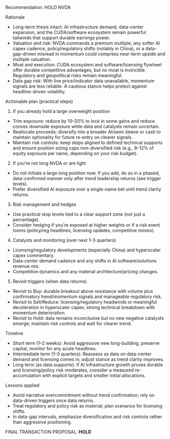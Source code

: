 Recommendation: HOLD NVDA

Rationale
- Long-term thesis intact: AI infrastructure demand, data-center expansion, and the CUDA/software ecosystem remain powerful tailwinds that support durable earnings power.
- Valuation and risk: NVDA commands a premium multiple; any softer AI capex cadence, policy/regulatory shifts (notably in China), or a data-gap-driven misread in momentum could compress near-term upside and multiple valuation.
- Moat and execution: CUDA ecosystem and software/licensing flywheel offer durable competitive advantages, but no moat is invincible. Regulatory and geopolitical risks remain meaningful.
- Data gap risk: With live price/indicator data unavailable, momentum signals are less reliable. A cautious stance helps protect against headline-driven volatility.

Actionable plan (practical steps)
1) If you already hold a large overweight position
- Trim exposure: reduce by 10–20% to lock in some gains and reduce convex downside exposure while data and catalysts remain uncertain.
- Reallocate proceeds: diversify into a broader AI/semi sleeve or cash to maintain optionality for future re-entry on clearer signals.
- Maintain risk controls: keep stops aligned to defined technical supports and ensure position sizing caps non-diversified risk (e.g., 8–12% of equity exposure per name, depending on your risk budget).
2) If you’re not long NVDA or are light
- Do not initiate a large long position now. If you add, do so in a phased, data-confirmed manner only after trend leadership returns (see trigger levels).
- Prefer diversified AI exposure over a single-name bet until trend clarity returns.
3) Risk management and hedges
- Use practical stop levels tied to a clear support zone (not just a percentage).
- Consider hedging if you’re exposed at higher weights or if a risk event looms (policy/reg headlines, licensing updates, competitive moves).
4) Catalysts and monitoring (over next 1–3 quarters)
- Licensing/regulatory developments (especially China) and hyperscaler capex commentary.
- Data-center demand cadence and any shifts in AI software/solutions revenue mix.
- Competitive dynamics and any material architecture/pricing changes.
5) Revisit triggers (when data returns)
- Revisit to Buy: durable breakout above resistance with volume plus confirmatory trend/momentum signals and manageable regulatory risk.
- Revisit to Sell/Reduce: licensing/regulatory headwinds or meaningful deceleration in hyperscaler capex; strong technical breakdown with momentum deterioration.
- Revisit to Hold: data remains inconclusive but no new negative catalysts emerge; maintain risk controls and wait for clearer trend.

Timeline
- Short term (1–2 weeks): Avoid aggressive new long-building; preserve capital, monitor for any acute headlines.
- Intermediate term (1–3 quarters): Reassess as data on data-center demand and licensing comes in; adjust stance as trend clarity improves.
- Long term (as data supports): If AI infrastructure growth proves durable and licensing/policy risk moderates, consider a measured re-accumulation with explicit targets and smaller initial allocations.

Lessons applied
- Avoid narrative overcommitment without trend confirmation; rely on data-driven triggers once data returns.
- Treat regulatory and policy risk as material; plan scenarios for licensing shifts.
- In data-gap intervals, emphasize diversification and risk controls rather than aggressive positioning.

FINAL TRANSACTION PROPOSAL: **HOLD**